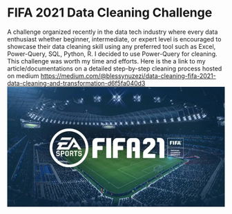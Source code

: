 # FIFA 2021 Data Cleaning Challenge
A challenge organized recently in the data tech industry where every data enthusiast whether beginner, intermediate, or expert level is encouraged to showcase their data cleaning skill using any preferred tool such as Excel, Power-Query, SQL, Python, R. I decided to use Power-Query for cleaning. This challenge was worth my time and efforts.
Here is the a link to my article/documentations on a detailed step-by-step cleaning process hosted on medium
https://medium.com/@blessynuzezi/data-cleaning-fifa-2021-data-cleaning-and-transformation-d6f5fa040d3
![](./FIFA-2021.png)
